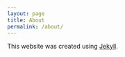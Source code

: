 ```yaml
---
layout: page
title: About
permalink: /about/
---
```


This website was created using [Jekyll](https://jekyllrb.com/).
